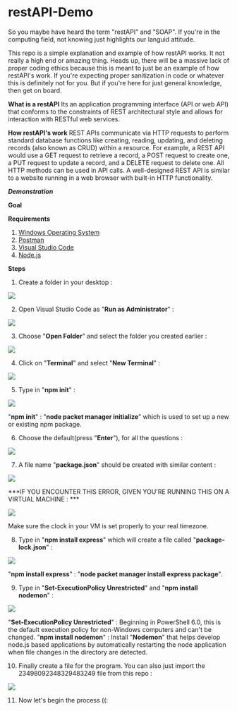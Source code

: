 # restAPI-Demo
So you maybe have heard the term "restAPI" and "SOAP". If you're in the computing field, not knowing just highlights our languid attitude. 

This repo is a simple explanation and example of how restAPI works. It not really a high end or amazing thing. Heads up, there will be a massive lack of proper coding ethics because this is meant to just be an example of how restAPI's work. If you're expecting proper sanitization in code or whatever this is definitely not for you. But if you're here for just general knowledge, then get on board.


**What is a restAPI**
Its an application programming interface (API or web API) that conforms to the constraints of REST architectural style and allows for interaction with RESTful web services. 

**How restAPI's work**
REST APIs communicate via HTTP requests to perform standard database functions like creating, reading, updating, and deleting records (also known as CRUD) within a resource. For example, a REST API would use a GET request to retrieve a record, a POST request to create one, a PUT request to update a record, and a DELETE request to delete one. All HTTP methods can be used in API calls. A well-designed REST API is similar to a website running in a web browser with built-in HTTP functionality.

***Demonstration***

**Goal**


**Requirements**
1) [Windows Operating System](https://www.microsoft.com/software-download/windows11)
2) [Postman](https://www.postman.com/downloads/)
3) [Visual Studio Code](https://visualstudio.microsoft.com/downloads/)
4) [Node.js](https://nodejs.org/en/download/)

**Steps**
1) Create a folder in your desktop : 

![](2.png)

2) Open Visual Studio Code as "**Run as Administrator**" :

![](1.png)


3) Choose "**Open Folder**" and select the folder you created earlier :

![](3.png)


4) Click on "**Terminal**" and select "**New Terminal**" :

![](4.png)

5) Type in "**npm init**" :

![](5.png)

"**npm init**" : "**node packet manager initialize**" which is used to set up a new or existing npm package.

6) Choose the default(press "**Enter**"), for all the questions :

![](6.png)

7) A file name "**package.json**" should be created with similar content :

![](8.png)

***IF YOU ENCOUNTER THIS ERROR, GIVEN YOU'RE RUNNING THIS ON A VIRTUAL MACHINE : ***

![](9.png)

Make sure the clock in your VM is set properly to your real timezone.

8) Type in "**npm install express**" which will create a file called "**package-lock.json**" :

![](10.png)

"**npm install express**" : "**node packet manager install express package**".

9) Type in "**Set-ExecutionPolicy Unrestricted**" and "**npm install nodemon**" :

![](11.png)

"**Set-ExecutionPolicy Unrestricted**" : Beginning in PowerShell 6.0, this is the default execution policy for non-Windows computers and can't be changed.
"**npm install nodemon**" : Install "**Nodemon**" that helps develop node.js based applications by automatically restarting the node application when file changes in the directory are detected.

10) Finally create a file for the program. You can also just import the 23498092348329483249 file from this repo :

![](12.png)

11) Now let's begin the process ((:
